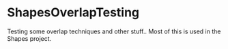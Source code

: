 # ShapesOverlapTesting
Testing some overlap techniques and other stuff.. Most of this is used in the Shapes project.
